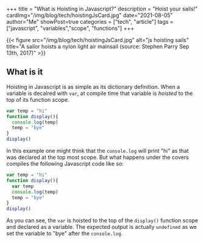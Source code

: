 +++
title = "What is Hoisting in Javascript?"
description = "Hoist your sails!"
cardImg="/img/blog/tech/hoistingJsCard.jpg"
date="2021-08-05"
author="Me"
showPost=true
categories = ["tech", "article"]
tags = ["javascript", "variables","scope", "functions"]
+++

{{< figure src="/img/blog/tech/hoistingJsCard.jpg" alt="js hoisting sails" title="A sailor hoists a nylon light air mainsail (source: Stephen Parry Sep 13th, 2017)" >}}

## What is it

Hoisting in Javascript is as simple as its dictionary definition. When a variable is decalred with `var`, at compile time that variable is _hoisted_ to the top of its function scope.

```javascript
var temp = "hi"
function display(){
  console.log(temp)
  temp = "bye"
}
display()
```

In this example one might think that the `console.log` will print "hi" as that was declared at the top most scope. But what happens under the covers compiles the following Javascript code like so:

```javascript
var temp = "hi"
function display(){
  var temp
  console.log(temp)
  temp = "bye" 
}
display()
```

As you can see, the `var` is hoisted to the top of the `display()` function scope and declared as a variable. The expected output is actually `undefined` as we set the variable to "bye" after the `console.log`.

